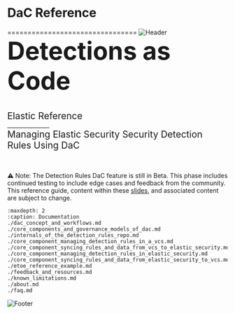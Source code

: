 # DaC Reference
================================
![Header](./_static/header.png)
<span style="font-size:4em;font-weight: bold;">Detections as Code</span><br><br><br>
<span style="font-size:1.5em;">Elastic Reference</span><br>
<span style="font-size:em;">_______________</span><br>
<span style="font-size:1.5em;">Managing Elastic Security Security Detection Rules Using DaC</span><br><br><br>

⚠️ Note: The Detection Rules DaC feature is still in Beta. This phase includes continued testing to include edge cases and feedback from the community. This reference guide, content within these [slides](./_static/DaC_Rolling_your_own_Detections_as_Code.pdf), and associated content are subject to change. 

```{toctree}
:maxdepth: 2
:caption: Documentation
./dac_concept_and_workflows.md
./core_components_and_governance_models_of_dac.md
./internals_of_the_detection_rules_repo.md
./core_component_managing_detection_rules_in_a_vcs.md
./core_component_syncing_rules_and_data_from_vcs_to_elastic_security.md
./core_component_managing_detection_rules_in_elastic_security.md
./core_component_syncing_rules_and_data_from_elastic_security_to_vcs.md
./etoe_reference_example.md
./feedback_and_resources.md
./known_limitations.md
./about.md
./faq.md
```

![Footer](./_static/footer.png)

